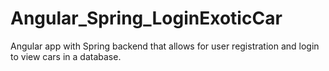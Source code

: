 # Angular_Spring_LoginExoticCar
 Angular app with Spring backend that allows for user registration and login to view cars in a database.
